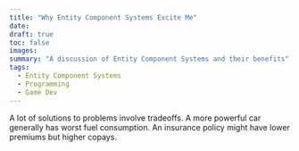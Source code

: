 ```yaml
---
title: "Why Entity Component Systems Excite Me"
date: 
draft: true
toc: false
images:
summary: "A discussion of Entity Component Systems and their benefits"
tags:
  - Entity Component Systems
  - Programming
  - Game Dev
---
```

A lot of solutions to problems involve tradeoffs. A more powerful car generally has worst fuel consumption. An insurance policy might have lower premiums but higher copays. 